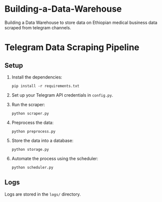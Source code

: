 # Building-a-Data-Warehouse
Building a Data Warehouse to store data on Ethiopian medical business data scraped from telegram channels.

# Telegram Data Scraping Pipeline

## Setup

1. Install the dependencies:
    ```
    pip install -r requirements.txt
    ```

2. Set up your Telegram API credentials in `config.py`.

3. Run the scraper:
    ```
    python scraper.py
    ```

4. Preprocess the data:
    ```
    python preprocess.py
    ```

5. Store the data into a database:
    ```
    python storage.py
    ```

6. Automate the process using the scheduler:
    ```
    python scheduler.py
    ```

## Logs
Logs are stored in the `logs/` directory.

